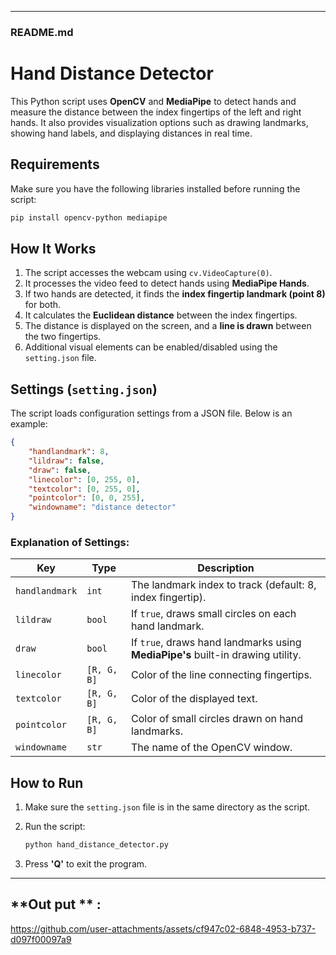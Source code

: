 
---

### **README.md**

# Hand Distance Detector  

This Python script uses **OpenCV** and **MediaPipe** to detect hands and measure the distance between the index fingertips of the left and right hands. It also provides visualization options such as drawing landmarks, showing hand labels, and displaying distances in real time.

## **Requirements**
Make sure you have the following libraries installed before running the script:

```bash
pip install opencv-python mediapipe
```

## **How It Works**
1. The script accesses the webcam using `cv.VideoCapture(0)`.
2. It processes the video feed to detect hands using **MediaPipe Hands**.
3. If two hands are detected, it finds the **index fingertip landmark (point 8)** for both.
4. It calculates the **Euclidean distance** between the index fingertips.
5. The distance is displayed on the screen, and a **line is drawn** between the two fingertips.
6. Additional visual elements can be enabled/disabled using the `setting.json` file.

## **Settings (`setting.json`)**
The script loads configuration settings from a JSON file. Below is an example:

```json
{
    "handlandmark": 8,
    "lildraw": false,
    "draw": false,
    "linecolor": [0, 255, 0],
    "textcolor": [0, 255, 0],
    "pointcolor": [0, 0, 255],
    "windowname": "distance detector"
}
```

### **Explanation of Settings:**
| Key           | Type    | Description |
|--------------|--------|-------------|
| `handlandmark` | `int` | The landmark index to track (default: 8, index fingertip). |
| `lildraw`    | `bool`  | If `true`, draws small circles on each hand landmark. |
| `draw`       | `bool`  | If `true`, draws hand landmarks using **MediaPipe's** built-in drawing utility. |
| `linecolor`  | `[R, G, B]` | Color of the line connecting fingertips. |
| `textcolor`  | `[R, G, B]` | Color of the displayed text. |
| `pointcolor` | `[R, G, B]` | Color of small circles drawn on hand landmarks. |
| `windowname` | `str` | The name of the OpenCV window. |

## **How to Run**
1. Make sure the `setting.json` file is in the same directory as the script.
2. Run the script:

   ```bash
   python hand_distance_detector.py
   ```
3. Press **'Q'** to exit the program.

---

## **Out put ** : 



https://github.com/user-attachments/assets/cf947c02-6848-4953-b737-d097f00097a9



